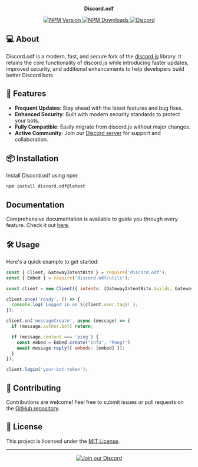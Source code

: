 <p align="center">
  <strong> Discord.odf </strong>
</p>

<p align="center">
  <a href="https://www.npmjs.com/package/discord.odf">
    <img src="https://img.shields.io/npm/v/discord.odf.svg" alt="NPM Version">
  </a>
  <a href="https://www.npmjs.com/package/discord.odf">
    <img src="https://img.shields.io/npm/dm/discord.odf.svg" alt="NPM Downloads">
  </a>
  <a href="https://discord.gg/6UGYjhSS5v">
    <img src="https://img.shields.io/discord/123456789012345678.svg" alt="Discord">
  </a>
</p>

## 💻 About

Discord.odf is a modern, fast, and secure fork of the [discord.js](https://discord.js.org/) library. It retains the core functionality of discord.js while introducing faster updates, improved security, and additional enhancements to help developers build better Discord bots.

## 🚀 Features

- **Frequent Updates**: Stay ahead with the latest features and bug fixes.
- **Enhanced Security**: Built with modern security standards to protect your bots.
- **Fully Compatible**: Easily migrate from discord.js without major changes.
- **Active Community**: Join our [Discord server](https://discord.gg/6UGYjhSS5v) for support and collaboration.

## 📦 Installation

Install Discord.odf using npm:

```bash
npm install discord.odf@latest
```

## Documentation

Comprehensive documentation is available to guide you through every feature. Check it out [here](https://discord.js.org/docs).

## 🛠️ Usage

Here's a quick example to get started:

```javascript
const { Client, GatewayIntentBits } = require('discord.odf');
const { Embed } = require('discord.odf/utils');

const client = new Client({ intents: [GatewayIntentBits.Guilds, GatewayIntentBits.GuildMessages, GatewayIntentBits.GuildMembers, GatewayIntentBits.MessageContent] });

client.once('ready', () => {
  console.log(`Logged in as ${client.user.tag}!`);
});

client.on('messageCreate', async (message) => {
  if (message.author.bot) return;

  if (message.content === 'ping') {
    const embed = Embed.create("info", "Pong!")
    await message.reply({ embeds: [embed] });
  }
});

client.login('your-bot-token');
```

## 🤝 Contributing

Contributions are welcome! Feel free to submit issues or pull requests on the [GitHub repository](https://github.com/OpenDevsFlow/discord.odf).

## 📝 License

This project is licensed under the [MIT License](LICENSE).

---

<p align="center">
  <a href="https://discord.gg/6UGYjhSS5v">
    <img src="https://api.weblutions.com/discord/invite/a2c3QTWkuk" alt="Join our Discord">
  </a>
</p>